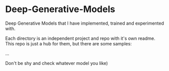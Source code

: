 # Deep-Generative-Models
Deep Generative Models that I have implemented, trained and experimented with.

Each directory is an independent project and repo with it's own readme. This repo is just a hub for them, but there are some samples:

...

Don't be shy and check whatever model you like)
